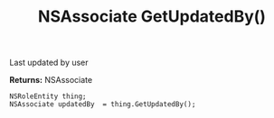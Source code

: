 ﻿---
uid: crmscript_ref_NSRoleEntity_GetUpdatedBy
title: NSAssociate GetUpdatedBy()
intellisense: NSRoleEntity.GetUpdatedBy
keywords: NSRoleEntity, GetUpdatedBy
so.topic: reference
---

Last updated by user

**Returns:** NSAssociate


```crmscript
NSRoleEntity thing;
NSAssociate updatedBy  = thing.GetUpdatedBy();
```


